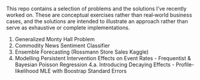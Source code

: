 This repo contains a selection of problems and the solutions I’ve recently worked on. These are conceptual exercises rather than real‑world business cases, and the solutions are intended to illustrate an approach rather than serve as exhaustive or complete implementations.

1. Generalized Monty Hall Problem
2. Commodity News Sentiment Classifier
3. Ensemble Forecasting (Rossmann Store Sales Kaggle)
4. Modelling Persistent Intervention Effects on Event Rates - Frequentist & Bayesian Poisson Regression
   4.a. Introducing Decaying Effects - Profile-likelihood MLE with Boostrap Standard Errors 
